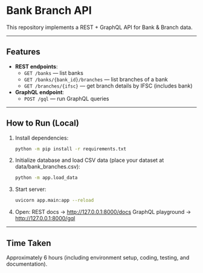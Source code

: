 # Bank Branch API

This repository implements a REST + GraphQL API for Bank & Branch data.

---

## Features
- **REST endpoints**:
  - `GET /banks` — list banks
  - `GET /banks/{bank_id}/branches` — list branches of a bank
  - `GET /branches/{ifsc}` — get branch details by IFSC (includes bank)
- **GraphQL endpoint**:
  - `POST /gql` — run GraphQL queries

---

## How to Run (Local)

1. Install dependencies:
   ```bash
   python -m pip install -r requirements.txt
2. Initialize database and load CSV data (place your dataset at data/bank_branches.csv):
   ```bash
   python -m app.load_data
3. Start server:
   ```bash
   uvicorn app.main:app --reload
4. Open:
   REST docs → http://127.0.0.1:8000/docs
   GraphQL playground → http://127.0.0.1:8000/gql

---

## Time Taken
Approximately 6 hours (including environment setup, coding, testing, and documentation).

